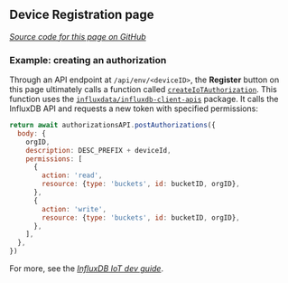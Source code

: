 ## Device Registration page

[_Source code for this page on GitHub_](https://github.com/bonitoo-io/iot-center-v2/blob/master/app/ui/src/pages/DevicesPage.tsx)

### Example: creating an authorization

Through an API endpoint at `/api/env/<deviceID>`, the **Register** button on this page
ultimately calls a function called [`createIoTAuthorization`](https://github.com/bonitoo-io/iot-center-v2/blob/3ecaabe1b46341a4752e19eaff0a08b8021ab7a7/app/server/influxdb/authorizations.js#L70-L95).
This function uses the [`influxdata/influxdb-client-apis`](https://influxdata.github.io/influxdb-client-js/influxdb-client-apis.html) package.
It calls the InfluxDB API and requests a new token with specified permissions:

```js
return await authorizationsAPI.postAuthorizations({
  body: {
    orgID,
    description: DESC_PREFIX + deviceId,
    permissions: [
      {
        action: 'read',
        resource: {type: 'buckets', id: bucketID, orgID},
      },
      {
        action: 'write',
        resource: {type: 'buckets', id: bucketID, orgID},
      },
    ],
  },
})
```

For more, see the [*InfluxDB IoT dev guide*](https://influxdata.github.io/iot-dev-guide/pages/device-registration.html).

